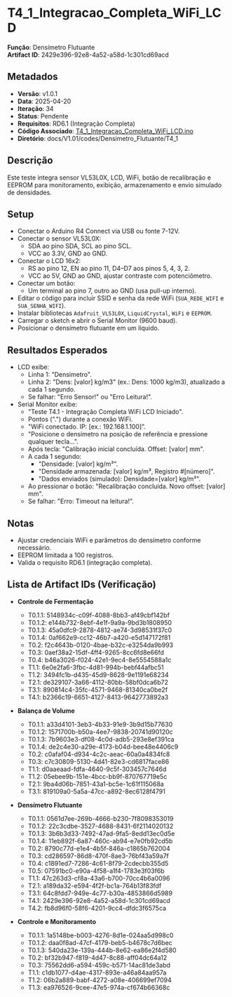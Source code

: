 # T4_1_Integracao_Completa_WiFi_LCD  
**Função**: Densímetro Flutuante  
**Artifact ID**: 2429e396-92e8-4a52-a58d-1c301cd69acd  

## Metadados  
- **Versão**: v1.0.1  
- **Data**: 2025-04-20  
- **Iteração**: 34  
- **Status**: Pendente  
- **Requisitos**: RD6.1 (Integração Completa)  
- **Código Associado**: [T4_1_Integracao_Completa_WiFi_LCD.ino](./T4_1_Integracao_Completa_WiFi_LCD.ino)  
- **Diretório**: docs/V1.01/codes/Densimetro_Flutuante/T4_1  

## Descrição  
Este teste integra sensor VL53L0X, LCD, WiFi, botão de recalibração e EEPROM para monitoramento, exibição, armazenamento e envio simulado de densidades.  

## Setup  
- Conectar o Arduino R4 Connect via USB ou fonte 7-12V.  
- Conectar o sensor VL53L0X:  
  - SDA ao pino SDA, SCL ao pino SCL.  
  - VCC ao 3.3V, GND ao GND.  
- Conectar o LCD 16x2:  
  - RS ao pino 12, EN ao pino 11, D4–D7 aos pinos 5, 4, 3, 2.  
  - VCC ao 5V, GND ao GND, ajustar contraste com potenciômetro.  
- Conectar um botão:  
  - Um terminal ao pino 7, outro ao GND (usa pull-up interno).  
- Editar o código para incluir SSID e senha da rede WiFi (`SUA_REDE_WIFI` e `SUA_SENHA_WIFI`).  
- Instalar bibliotecas `Adafruit_VL53L0X`, `LiquidCrystal`, `WiFi` e `EEPROM`.  
- Carregar o sketch e abrir o Serial Monitor (9600 baud).  
- Posicionar o densímetro flutuante em um líquido.  

## Resultados Esperados  
- LCD exibe:  
  - Linha 1: "Densimetro".  
  - Linha 2: "Dens: [valor] kg/m3" (ex.: Dens: 1000 kg/m3), atualizado a cada 1 segundo.  
  - Se falhar: "Erro Sensor!" ou "Erro Leitura!".  
- Serial Monitor exibe:  
  - "Teste T4.1 - Integração Completa WiFi LCD Iniciado".  
  - Pontos (".") durante a conexão WiFi.  
  - "WiFi conectado. IP: [ex.: 192.168.1.100]".  
  - "Posicione o densímetro na posição de referência e pressione qualquer tecla...".  
  - Após tecla: "Calibração inicial concluída. Offset: [valor] mm".  
  - A cada 1 segundo:  
    - "Densidade: [valor] kg/m³".  
    - "Densidade armazenada: [valor] kg/m³, Registro #[número]".  
    - "Dados enviados (simulado): Densidade=[valor] kg/m³".  
  - Ao pressionar o botão: "Recalibração concluída. Novo offset: [valor] mm".  
  - Se falhar: "Erro: Timeout na leitura!".  

## Notas  
- Ajustar credenciais WiFi e parâmetros do densímetro conforme necessário.  
- EEPROM limitada a 100 registros.  
- Valida o requisito RD6.1 (integração completa).  

## Lista de Artifact IDs (Verificação)  
- **Controle de Fermentação**  
  - T0.1.1: 5148934c-c09f-4088-8bb3-af49cbf142bf  
  - T0.1.2: e144b732-8ebf-4e1f-9a9a-9bd3b1808950  
  - T0.1.3: 45a0dfc9-2878-4812-ae74-3d98531f37c0  
  - T0.1.4: 0af662e9-cc12-46b7-a420-e5d147172f81  
  - T0.2: f2c4643b-0120-4bae-b32c-e3254da9b993  
  - T0.3: 0aef38a2-15df-4ff4-9265-8cc6fd8e66fd  
  - T0.4: b46a3026-f024-42e1-9ec4-8e5554588a1c  
  - T1.1: 6e0e2fa6-3fbc-4d81-994b-bebf44afbc51  
  - T1.2: 3494fc1b-d435-45d9-8628-9e1191e68234  
  - T2.1: de329107-3a66-4112-80bb-58bf0dca6b72  
  - T3.1: 890814c4-35fc-4571-9468-81340ca0be2f  
  - T4.1: b2366c19-6651-4127-8413-9642773892a3  

- **Balança de Volume**  
  - T0.1.1: a33d4101-3eb3-4b33-91e9-3b9d15b77630  
  - T0.1.2: 1571700b-b50a-4ee7-9838-20741d90120c  
  - T0.1.3: 7b9603e3-df08-4c0d-adb5-293e8ef391ca  
  - T0.1.4: de2c4e30-a29e-4173-b04d-bee48e4406c9  
  - T0.2: c0afaf04-d934-4c2c-aeac-60a0a4834fc8  
  - T0.3: c7c30809-5130-4d41-82e3-cd6817face86  
  - T1.1: d0aaeaad-fdfa-4640-9c5f-303457c7646d  
  - T1.2: 05ebee9b-151e-4bcc-bb9f-870767719e5c  
  - T2.1: 9ba4d06b-7851-43a1-bc5e-1c61f115068a  
  - T3.1: 819109a0-5a5a-47cc-a892-8ec6128f4791  

- **Densímetro Flutuante**  
  - T0.1.1: 0561d7ee-269b-4666-b230-7f8098353019  
  - T0.1.2: 22c3cdbe-3527-4688-8431-6f2114020132  
  - T0.1.3: 3b6b3d33-7492-47ad-9fa5-8edd13ec0d5e  
  - T0.1.4: 11eb892f-6a87-460c-ab94-e7e0fb92cd5b  
  - T0.2: 8790c77d-e1e4-4b5f-846a-c1865b762004  
  - T0.3: cd286597-86d8-470f-8ae3-76bf43a59a7f  
  - T0.4: c1891ed7-7286-4c61-8f79-2cdecbb355d5  
  - T0.5: 07591bc0-e90a-4f58-a1f4-1783e3f03f6b  
  - T1.1: 47c263d3-cf8a-43a6-b700-70cc4b6a0096  
  - T2.1: a189da32-e594-4f2f-bc1a-764b13f83fdf  
  - T3.1: 64c8fdd7-949e-4c77-b30a-4853866d5989  
  - T4.1: 2429e396-92e8-4a52-a58d-1c301cd69acd  
  - T4.2: fb8d96f0-58f6-4201-9cc4-dfdc3f6575ca  

- **Controle e Monitoramento**  
  - T0.1.1: 1a5148be-b003-4276-8d1e-024aa5d998c0  
  - T0.1.2: daa0f8ad-47cf-4179-beb5-b4678c7d6bec  
  - T0.1.3: 540da23e-139a-444b-8e62-ea86e2f4d580  
  - T0.2: bf32b947-f819-4d47-8c88-aff04dc64a12  
  - T0.3: 75562dd6-a594-459c-b571-14ac81de3abd  
  - T1.1: c1db1077-d4ae-4317-893e-a46a84aa957a  
  - T1.2: 06b2a889-babf-4272-a08e-406699ef7094  
  - T1.3: ea976526-9cee-47e5-974a-cf674b66368c